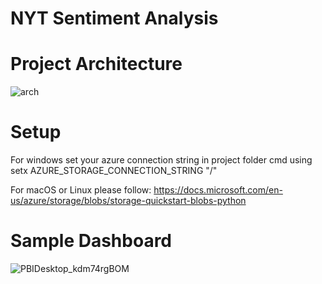 # NYT Sentiment Analysis

# Project Architecture  
![arch](https://user-images.githubusercontent.com/71948708/142967095-63c9f878-5773-4dc9-9ac4-e9ccde7d5fb9.png)  

# Setup  
For windows set your azure connection string in project folder cmd using   
setx AZURE_STORAGE_CONNECTION_STRING "/<yourconnectionstring/>"

For macOS or Linux please follow: https://docs.microsoft.com/en-us/azure/storage/blobs/storage-quickstart-blobs-python  
  
# Sample Dashboard   
  ![PBIDesktop_kdm74rgBOM](https://user-images.githubusercontent.com/71948708/142969077-06ec5107-a695-4bb3-92a4-d5a5639e9621.png)
